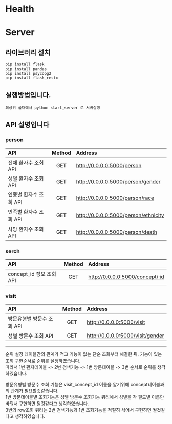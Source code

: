 # Health

# Server

## 라이브러리 설치

```
pip install flask
pip install pandas
pip install psycopg2
pip install flask_restx
```

## 실행방법입니다.
`최상위 폴더에서 python start_server 로 서버실행 `

## API 설명입니다

### person
API | Method | Address
:-----|:------:|:------|
전체 환자수 조회 API | GET | http://0.0.0.0:5000/person |
성별 환자수 조회 API | GET | http://0.0.0.0:5000/person/gender |
인종별 환자수 조회 API | GET | http://0.0.0.0:5000/person/race |
민족별 환자수 조회 API | GET | http://0.0.0.0:5000/person/ethnicity |
사망 환자수 조회 API | GET | http://0.0.0.0:5000/person/death |


### serch
API | Method | Address
:-----|:------:|:------|
concept_id 정보 조회 API | GET | http://0.0.0.0:5000/concept/:id |

### visit
API | Method | Address
:-----|:------:|:------|
방문유형별 방문수 조회 API | GET | http://0.0.0.0:5000/visit |
성별 방문수 조회 API | GET | http://0.0.0.0:5000/visit/gender |

---------

순위 설정
테이블간의 관계가 적고 기능이 없는 단순 조회부터 해결한 뒤, 기능이 있는 조회 구현순서로 순위를 설정하였습니다.  
따라서 1번 환자테이블 -> 2번 검색기능 -> 1번 방문테이블 -> 3번 순서로 순위를 생각하였습니다.  

방문유형별 방문수 조회 기능은 visit_concept_id 이름을 알기위해 concept테이블과의 관계가 필요할것같습니다.  
1번 방문테이블별 조회기능은 성별 방문수 조회기능 쿼리에서 성별을 각 필드별 이름만 바꿔서 구현하면 될것같다고 생각하였습니다.  
3번의 row조회 쿼리는 2번 검색기능과 1번 조회기능을 적절히 섞어서 구현하면 될것같다고 생각하였습니다.






